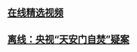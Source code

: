 ## <a href="https://github.com/kywtza365/vd#readme">在线精选视频</a><br/>

## <a href="https://github.com/chengyuan98/up/raw/master/TianAnMenZiFenZaiXi.mp4">离线：央视“天安门自焚”疑案</a><br/>
